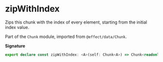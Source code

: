 # zipWithIndex

Zips this chunk with the index of every element, starting from the initial
index value.

Part of the `Chunk` module, imported from `@effect/data/Chunk`.

**Signature**

```ts
export declare const zipWithIndex: <A>(self: Chunk<A>) => Chunk<readonly [A, number]>
```
